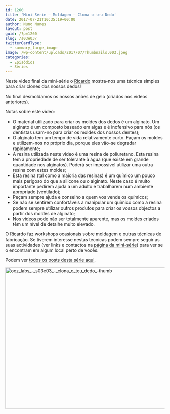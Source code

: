 ```yaml
---
id: 1260
title: 'Mini Série — Moldagem — Clona o teu Dedo'
date: 2017-07-21T10:35:19+00:00
author: Nuno Nunes
layout: post
guid: /?p=1260
slug: /s03e03/
twitterCardType:
  - summary_large_image
image: /wp-content/uploads/2017/07/Thumbnails.003.jpeg
categories:
  - Episódios
  - Séries
---
```

Neste video final da mini-série o [Ricardo](/series/serie-3/convidado-especial-ricardo-pereira/) mostra-nos uma técnica simples para criar clones dos nossos dedos!
  
No final desmoldamos os nossos anões de gelo (criados nos videos anteriores).



Notas sobre este video:

  * O material utilizado para criar os moldes dos dedos é um alginato. Um alginato é um composto baseado em algas e é inofensivo para nós (os dentistas usam-no para criar os moldes dos nossos dentes);
  * O alginato tem um tempo de vida relativamente curto. Façam os moldes e utilizem-nos no próprio dia, porque eles vão-se degradar rapidamente;
  * A resina utilizada neste video é uma resina de poliuretano. Esta resina tem a propriedade de ser tolerante à água (que existe em grande quantidade nos alginatos). Poderá ser impossível utilizar uma outra resina com estes moldes;
  * Esta resina (tal como a maioria das resinas) é um químico um pouco mais perigoso do que a silicone ou o alginato. Neste caso é muito importante pedirem ajuda a um adulto e trabalharem num ambiente apropriado (ventilado);
  * Peçam sempre ajuda e conselho a quem vos vende os químicos;
  * Se não se sentirem confortáveis a manipular um químico como a resina podem sempre utilizar outros produtos para criar os vossos objectos a partir dos moldes de alginato;
  * Nos videos pode não ser totalmente aparente, mas os moldes criados têm um nível de detalhe muito elevado.

O Ricardo faz workshops ocasionais sobre moldagem e outras técnicas de fabricação. Se tiverem interesse nestas técnicas podem sempre seguir as suas actividades (ver links e contactos na [página da mini-série](/series/serie-3/)) para ver se o encontram em algum local perto de vocês.

Podem ver [todos os posts desta série aqui](/series/serie-3/).

[<img class="aligncenter size-large wp-image-1207" src="/wp-content/uploads/2017/07/Thumbnails.003.jpeg" alt="ooz_labs_-_s03e03_-_clona_o_teu_dedo_-thumb" width="792" height="446" />](/wp-content/uploads/2017/07/Thumbnails.003.jpeg)